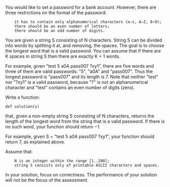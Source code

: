 

You would like to set a password for a bank account. However, there are three restrictions on the format of the password:

        it has to contain only alphanumerical characters (a−z, A−Z, 0−9);
        there should be an even number of letters;
        there should be an odd number of digits.

You are given a string S consisting of N characters. String S can be divided into words by splitting it at, and removing, the spaces. The goal is to choose the longest word that is a valid password. You can assume that if there are K spaces in string S then there are exactly K + 1 words.

For example, given "test 5 a0A pass007 ?xy1", there are five words and three of them are valid passwords: "5", "a0A" and "pass007". Thus the longest password is "pass007" and its length is 7. Note that neither "test" nor "?xy1" is a valid password, because "?" is not an alphanumerical character and "test" contains an even number of digits (zero).

Write a function:

    def solution(s)

that, given a non-empty string S consisting of N characters, returns the length of the longest word from the string that is a valid password. If there is no such word, your function should return −1.

For example, given S = "test 5 a0A pass007 ?xy1", your function should return 7, as explained above.

Assume that:

        N is an integer within the range [1..200];
        string S consists only of printable ASCII characters and spaces.

In your solution, focus on correctness. The performance of your solution will not be the focus of the assessment.
